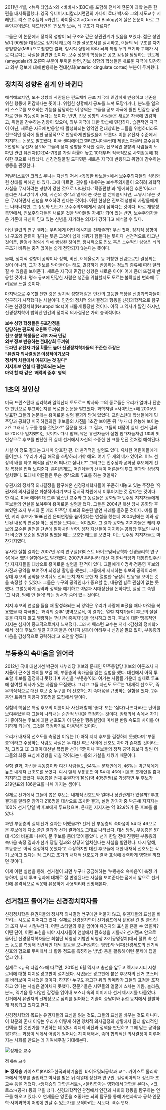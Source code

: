 2011년 4월, <뉴욕 타임스>와 <비비시>(BBC)를 포함해 전세계 언론이 과학 논문 한편을 대서특필했다. 영국 유니버시티칼리지런던의 가나이 료타 박사와 그의 지도교수 저레인트 리스 교수팀이 <커런트 바이올로지>(Current Biology)에 실은 논문이 바로 그 주인공이었다. 헤드라인은 ‘진보와 보수, 뇌 구조가 다르다!’

그들은 이 논문에서 정치적 성향이 뇌 구조와 깊은 상관관계가 있음을 보였다. 젊은 성인남녀 90명을 대상으로 정치적 태도에 대한 설문조사를 실시하고, 이들의 뇌 구조를 자기공명영상(MRI)으로 촬영한 결과, 정치적 성향에 따라 뇌의 특정 부위 크기와 두께가 서로 다르다는 사실을 발견한 것이다. 보수 성향의 학생들은 공포 감정을 담당하는 편도체(amygdala)의 오른쪽 부분이 두꺼운 반면, 진보 성향의 학생들은 새로운 자극에 민감하고 외부 정보에 대해 반응하는 전대상회(anterior cingulate cortex) 부분이 두꺼웠다.
## **정치적 성향은 쉽게 안 바뀐다**
해석해보자면, 보수 성향의 사람들은 편도체가 공포 자극에 민감하게 반응하고 생존을 위한 행동에 민감하다는 뜻이다. 위험한 상황에서 공포를 느껴 도망가거나, 분노를 일으켜 스스로를 보호하는 기능을 담당하는 이 영역은 그들을 공포 자극에 훨씬 민감한 유권자로 만들 가능성이 높다는 뜻이다.
반면, 진보 성향의 사람들은 새로운 자극에 민감하고, 위험을 감수하는 경향이 있으며, 외부 자극에 대한 학습에 민감하다. 습관적인 자극이 아닌, 새로운 자극에 반응할 때 활성화되는 영역인 전대상회는 그들을 위험하더라도 진보적인 생각에 훨씬 긍정적으로 반응하게 만들었을지 모른다.
이를 유전자 수준에서 지지하는 논문도 발표됐다. 미국 샌디에이고 캘리포니아주립대 제임스 파울러 교수팀이 2천명의 유전자 정보와 그들의 정치 성향을 조사한 결과, 진보적인 성향의 사람들이 도파민 관련 유전자(DRD4-7R)를 가질 확률이 높고 10대부터 적극적으로 사회활동에 참여한 것으로 나타났다. 신경전달물질 도파민은 새로운 자극에 반응하고 위험에 감수하는 행동을 관장한다.

저널리스트인 크리스 무니는 자신의 저서 <똑똑한 바보들>에서 보수주의자들의 심리와 현 상태를 파헤친 바 있다. 그에 따르면, 권위를 내세우는 보수주의자들이 오히려 과학적 사실을 무시하려는 성향이 강한 것으로 나타났다. ‘확증편향’과 ‘동기화된 추론’이라고 불리는 사고방식이 강해, 자신의 생각과 일치하는 것은 잘 받아들이지만, 그렇지 않은 것은 무시하면서 신념을 보호하려 한다는 것이다. 이런 현상은 진보적 성향의 사람들에게도 나타나지만, 그 정도와 빈도가 보수주의자에게서 좀더 심하다는 것이다. 바로 개방성 측면에서, 진보주의자들은 새로운 것을 받아들일 자세가 되어 있는 반면, 보수주의자들은 기존에 자신이 믿고 있는 신념을 지키려는 의지가 강하다고 해석할 수 있다.

이런 일련의 연구 결과는 우리에게 어떤 메시지를 전해줄까? 우선 첫째, 정치적 성향이 뇌 구조와 관련이 깊다는 뜻은 그것이 쉽게 바뀌기 힘들다는 뜻이다. 선천적으로 타고난 것이든, 환경과 경험에 의해 생성된 것이든, 정치적으로 진보 혹은 보수적인 성향은 뇌의 구조가 바뀌는 충격 없이는 쉽게 전향되지 않는다는 뜻이다.

둘째, 정치적 성향이 공약이나 정책, 비전, 이데올로기 등 거창한 신념으로만 결정되는 것이 아니라, 그가 정보를 받아들이는 태도, 민감하게 반응하는 정보의 종류에 따라 달라질 수 있음을 보여준다. 새로운 자극에 민감한 성향은 새로운 아이디어에 좀더 뜨겁게 반응할 것이다. 평소 공포에 민감한 사람은 생존을 위협할지도 모르는 불확실한 변화에 두려움을 느낄 것이다.

마지막으로 주목할 만한 것은 정치적 성향과 같은 인간의 고등한 특징을 신경과학자들이 연구하기 시작했다는 사실이다. 인간의 정치적 의사결정과 행동을 신경과학적으로 탐구하는 신경정치학(Neuropolitics)이 새롭게 등장한 것이다. 아직 그 역사가 짧긴 하지만, 신경정치학이 밝혀낸 인간의 정치적 의사결정은 가히 충격적이다.

**보수 성향 학생들은 공포감정을  
담당하는 편도체 오른쪽 두꺼워  
진보 성향 학생들은 외부 자극 민감  
외부 정보 반응하는 전대상회 두꺼워  
도파민 유전자 가질 확률도 높아 신경정치학자들의 꾸준한 주장은  
“유권자 의사결정은 이성적이기보다  
정서적 차원에서 이뤄지는 것 같다”  
지지후보 연설 때 활성화되는 뇌는  
마약 할 때 같은 ‘쾌락의 중추’ 영역**

## **1초의 첫인상**

미국 프린스턴대 심리학과 알렉산더 토도로프 박사와 그의 동료들은 우리가 얼마나 단순한 판단으로 투표하는지를 폭로한 논문을 발표했다. 과학저널 <사이언스>에 2005년 발표한 그들의 논문에는 흥미로운 실험 결과가 담겨 있었다. 프린스턴대 학생들에게 민주당과 공화당 미국 하원의원 후보들의 사진을 1초간 보여준 뒤 “누가 더 유능해 보이는가? 그래서 누구를 뽑을 것인가?” 질문을 했다. 그 결과, 그들의 대답이 실제 선거 결과와 70%나 일치했다는 것이다. 다시 말해, 많은 유권자들이 실험 참가자들처럼 1초의 첫인상으로 후보를 판단한 뒤 실제 선거에서 자신의 소중한 한 표를 던진 것처럼 해석된다.

사실 이 정도 결과는 그나마 양호한 편. 더 충격적인 실험도 있다. 유치원 어린이들에게 물어본다. “우리가 지금 해적을 소탕하러 가야 해요. 여기 두 개의 배가 있어요. 어느 선장의 배를 타고 해적을 잡으러 떠나고 싶나요?” 그러고는 민주당과 공화당 후보에게 선장 복장을 입혀 보여준다. 흥미롭게도, 어린이들의 선택이 어른들의 투표 결과와 상당히 일치했다. 도대체 어른들은 무슨 생각으로 투표를 하는 것일까?

유권자의 정치적 의사결정을 탐구해온 신경정치학자들이 꾸준히 내놓고 있는 주장은 ‘유권자의 의사결정은 이성적이라기보다 정서적 차원에서 이루어지는 것 같다’는 것이다. 한 예로, 미국 에머리대 드루 웨스턴 교수와 그 동료들은 공화당과 민주당 지지자들에게 후보들의 연설을 보여주며 흥미로운 실험을 했다. 그들은 2004년 대선 당시 공화당 후보였던 조지 부시와 존 케리 민주당 후보의 모순된 발언 사례를 들려준 것이다. 예를 들면, 케리 후보가 1996년엔 은퇴연령을 높이겠다는 연설을 했는데 2004년에는 이와 상반된 내용의 연설을 하는 장면을 보여주는 식이었다. 그 결과 공화당 지지자들은 케리 후보의 모순된 발언을 단번에 알아차린 반면, 정작 자신들이 지지하는 공화당 후보인 부시가 비슷한 모순된 발언을 범했을 때는 모호한 태도를 보였다. 이는 민주당 지지자들도 마찬가지였다.

유사한 실험 결과는 2007년 우리 연구실(카이스트 바이오및뇌공학과 신경물리학 연구실)에서 했던 실험에서도 발견됐다. 2007년 우리나라 대선 때 한나라당과 대통합민주신당 지지자들을 대상으로 흥미로운 실험을 한 적이 있다. 그들에게 이명박·정동영 후보의 사진과 공약을 보여주며 뇌영상 촬영을 했는데, 그들에게 지지하는 후보의 공약이라며 상대 후보의 공약을 보여줘도 전혀 눈치 채지 못한 채 열렬한 ‘긍정의 반응’을 보이는 것을 측정할 수 있었다. 그들은 누구의 공약인지가 중요할 뿐, 내용엔 별로 관심이 없는 듯했다. 그럴듯하게 공약과 정책을 얘기하고 이념과 시대정신을 논하지만, 실상 그 속엔 ‘그 사람, 맘에 안 들어!’라는 정서가 숨어 있는 것이다.

지지 후보의 연설을 들을 때 활성화되는 뇌 영역은 우리가 사랑에 빠졌을 때나 마약을 복용했을 때 자극받는 ‘쾌락의 중추’ 영역으로서, 이 결과는 열렬 지지자들이 후보의 잘잘못을 따지지 않고 열광하는 ‘정치적 중독자’임을 암시하고 있다. 후보에 대한 맹목적인 지지는 심지어 종교적으로까지 느껴졌다. 그래서 웨스턴 교수는 저서 <감성의 정치학>에서 ‘상대 후보의 열렬 지지자들은 어차피 설득이 어려우니 신경쓸 필요 없이, 부동층의 마음을 감성적으로 공략하라’고 조언할 정도다

## **부동층의 속마음을 읽어라**

2012년 국내 대선에선 박근혜 새누리당 후보와 문재인 민주통합당 후보의 여론조사 지지율이 근소한 차이를 보일 때, 부동층의 속마음을 읽는 실험을 했다. 대선에서 아직 투표할 후보를 결정하지 못했다며 자신을 ‘부동층’이라 여기는 사람들 가운데 실제로 투표에 참여할 의사가 있는 사람을 모집했다. 그리고 그들 자신도 모르는 ‘내재적 선호도’, 즉 무의식적으로 대선 후보 중 누구를 더 선호하는지 속마음을 규명하는 실험을 했다. 2주 동안 트위터 이용자 819명을 모집해서 말이다.

실험의 핵심은 특정 후보의 이름이나 사진과 함께 ‘좋다’ 또는 ‘싫다’(나쁘다)라는 단어를 보여주었을 때 그들이 나타내는 순간적 반응을 측정하는 것이다. 잠재의식 속에서 자기가 좋아하는 후보에 대한 선호도가 이 단순한 행동실험에 미세한 반응 속도의 차이를 야기하게 되는데, 그것을 측정하기로 마음먹은 것이다.

우리가 내재적 선호도를 측정한 이유는 ⑴ 아직 지지 후보를 결정하지 못했다며 ‘부동층’이라고 주장하는 사람도 사실은 두 대선 후보 사이에 선호도 차이가 존재할 것이라는 점, 그리고 ⑵ 그것이 대선날 복잡한 선거 국면이나 후보들의 정책·공약 등보다 훨씬 더 그들의 최종 표심에 영향을 끼칠 것이라는 나름의 가설을 세웠기 때문이다.

실험 결과, 자신을 부동층이라 여긴 사람들도, 54%는 문재인에게, 46%는 박근혜에게 높은 내재적 선호도를 보였다. 다시 말해 부동층은 약 54 대 46의 비율로 문재인을 좀더 지지하고 있었다. 부동층을 전체 유권자의 10%(약 405만명)로 가정하면 두 후보가 219만표와 186만표를 나눠 가지는 셈이다.

실제로 선거에서 그들이 뽑은 후보는 내재적 선호도와 얼마나 상관관계가 있을까? 투표 결과를 알려준 참가자 218명을 대상으로 조사한 결과, 실험 참가자 중 박근혜 지지자는 100% 선거 당일 박 후보에게 투표했으며, 문재인 지지자는 약 82.6%가 문 후보를 뽑았다.

과연 부동층의 실제 선거 결과는 어땠을까? 선거 전 부동층의 속마음이 54 대 46으로 문 후보에게 다소 쏠린 결과가 선거 결과에도 그대로 나타났다. 대선 당일, 부동층은 57 대 43의 비율로 나뉘어, 문 후보를 좀더 많이 뽑았다. 선거 한달 전에 진행된 부동층의 속마음 측정 결과가 선거 당일 결과와 상당히 일치한다는 사실을 발견했다. 다시 말해, 부동층은 ‘아직 결정하지 못했다’고 주장하지만 대선 후보들에 대한 내재적 선호도는 각기 보이고 있다는 점, 그리고 초기의 내재적 선호도가 결국 표심에 강력하게 영향을 끼쳤던 것이다.

이제 이런 실험을 통해, 선거철이 되면 누구나 궁금해하는 ‘부동층의 속마음’이 측정 가능하며, 실제 투표 결과에 대체로 잘 반영된다는 사실을 보여준다는 점에서 앞으로 선거전에 본격적으로 적용돼 유용하게 사용되리라 전망해본다.

## **선거캠프 들어가는 신경정치학자들**

신경정치학은 유권자들의 정치적 의사결정 연구에만 머물지 않고, 유권자들의 표심을 바꾸려는 시도로 이어지고 있다. 실제로 신경정치학이 선거캠프에서 활용된 건 빌 클린턴과 조지 부시 시절부터다. 어떤 스타일의 옷을 입어야 유권자의 표심을 흔들 수 있을까? 어떤 단어, 어떤 표현을 써야 지지자들이 연설에서 환호성을 지를까? 선거캠프 안으로 들어간 신경정치학자들은 최첨단 뇌영상 기법인 뇌영상 자기공명장치(대뇌 혈류 속 산소 농도를 측정해 전반적인 대뇌 활동을 모니터링하는 방법)와 뇌파(신경세포의 전기적 신호의 합으로 두피에서 뇌 활동 정도를 측정하는 방법) 등을 활용해 이런 문제에 답을 얻고 있다.

실제로 <뉴욕 타임스>에 따르면, 2015년 6월 멕시코 총선을 앞두고 멕시코시티 시청 로비에 대형 디지털 광고판이 설치됐다. 시민들은 광고판에 붙은 후보자의 선거 포스터를 바라보며 지나쳤을 것이다. 하지만 누구도 광고판 뒤의 카메라가 그들의 표정을 포착하고 있다는 사실은 알아채지 못했다. 전문가들은 시민들의 얼굴에 스치는 기쁨, 놀라움, 분노, 역겨움 등 다양한 감정을 읽어내 포스터 속의 이미지나 선거 메시지를 다듬었다. 선거에서 유권자의 신체정보로 심리를 읽어내는 기술이 중남미와 유럽 등지에서 활발하게 적용되고 있다고 한다.

신경정치학의 목표는 유권자들의 표심을 읽는 것도, 그들의 표심을 바꾸는 것도 아니다. 이 학문의 존재 이유는 우리가 어떻게 하면 정치적 의사결정의 상황에서 좀더 합리적인 선택을 할 것인가를 고민하는 데 있다. 리더의 비전과 정책을 판단하고 그에 맞는 공약을 평가하는 과정이 뇌에서 어떻게 일어나는지 이해해서, 좀더 합리적인 의사결정이 이루어지는 사회를 만드는 데 기여해주길 기대해본다.

![정재승 교수](https://img.hani.co.kr/imgdb/resize/2015/1128/144862287320_20151128.JPG "정재승 교수")

정재승 교수

**▶ 정재승** 카이스트(KAIST·한국과학기술원) 바이오및뇌공학과 교수. 카이스트 물리학과에서 학부를 졸업하고 박사를 받은 뒤 예일대 정신과 연구원, 컬럼비아의대 정신과 조교수 등을 거쳤다. <정재승의 과학콘서트>, <물리학자는 영화에서 과학을 본다>, <크로스>(공저) 등의 책을 냈다. 신경과학적인 관점에서 인간과 사회의 행동을 탐구하는 연구를 해오고 있다. 이 연재물은 영혼을 조종하는 뇌의 탐구를 통해 자연과학과 공학·인문학·사회과학이 어떻게 만날 수 있는가를 모색하려는 시도다. 격주 연재.